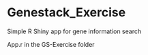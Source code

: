 # Genestack_Exercise
Simple R Shiny app for gene information search

App.r in the GS-Exercise folder
